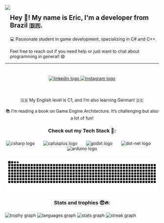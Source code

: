<img align="left" height="165" src="http://i.postimg.cc/gjfh9gQ8/1721185003599.jpg"  />

###

<h2 align="left">Hey 🤝! My name is Eric, I'm a developer from Brazil 🇧🇷.</h2>

###

<p align="left">💻 Passionate student in game development, specializing in C# and C++.<br><br>Feel free to reach out if you need help or just want to chat about programming in general! 😄</p>

<hr>

###

<p align="left"></p>

###

<br clear="both">

<div align="center">
  <a href="https://www.linkedin.com/in/eric-moura-dev/" target="_blank">
    <img src="https://img.shields.io/static/v1?message=LinkedIn&logo=linkedin&label=&color=0077B5&logoColor=white&labelColor=&style=for-the-badge" height="35" alt="linkedin logo"  />
  </a>
  <a href="https://www.instagram.com/ericericeri_/" target="_blank">
    <img src="https://img.shields.io/static/v1?message=Instagram&logo=instagram&label=&color=E4405F&logoColor=white&labelColor=&style=for-the-badge" height="35" alt="instagram logo"  />
  </a>
</div>

###

<br clear="both">

<p align="center">🇬🇧 My English level is C1, and I’m also learning German! 🇩🇪<br><br>📚 I’m reading a book on Game Engine Architecture. It’s challenging but also a lot of fun!</p>

###

<h3 align="center">Check out my Tech Stack 🚀:</h3>

###

<div align="center">
  <img src="https://cdn.jsdelivr.net/gh/devicons/devicon/icons/csharp/csharp-original.svg" height="60" alt="csharp logo"  />
  <img width="20" />
  <img src="https://cdn.jsdelivr.net/gh/devicons/devicon/icons/cplusplus/cplusplus-original.svg" height="60" alt="cplusplus logo"  />
  <img width="20" />
  <img src="https://cdn.jsdelivr.net/gh/devicons/devicon/icons/godot/godot-original.svg" height="60" alt="godot logo"  />
  <img width="20" />
  <img src="https://cdn.simpleicons.org/dotnet/512BD4" height="60" alt="dot-net logo"  />
  <img width="20" />
  <img src="https://cdn.jsdelivr.net/gh/devicons/devicon/icons/arduino/arduino-original-wordmark.svg" height="60" alt="arduino logo"  />
</div>

###

<img src="https://raw.githubusercontent.com/wr3tchedTorch/wr3tchedTorch/output/snake.svg" alt="Snake animation" />

###

<p align="left"></p>

###

<h3 align="center">Stats and trophies 😎🔥:</h3>

###

<div align="left">
  <img src="https://github-profile-trophy.vercel.app?username=wr3tchedTorch&theme=tokyonight" height="150" alt="trophy graph"  />
  <img src="https://github-readme-stats.vercel.app/api/top-langs?username=wr3tchedTorch&locale=en&hide_title=false&layout=compact&card_width=320&langs_count=5&theme=tokyonight&hide_border=false" height="150" alt="languages graph"  />
  <img src="https://github-readme-stats.vercel.app/api?username=wr3tchedTorch&hide_title=false&hide_rank=false&show_icons=true&include_all_commits=true&count_private=true&disable_animations=false&theme=tokyonight&locale=en&hide_border=false" height="150" alt="stats graph"  />
  <img src="https://streak-stats.demolab.com?user=wr3tchedTorch&locale=en&mode=daily&theme=tokyonight&hide_border=false&border_radius=5" height="150" alt="streak graph"  />
</div>

###
